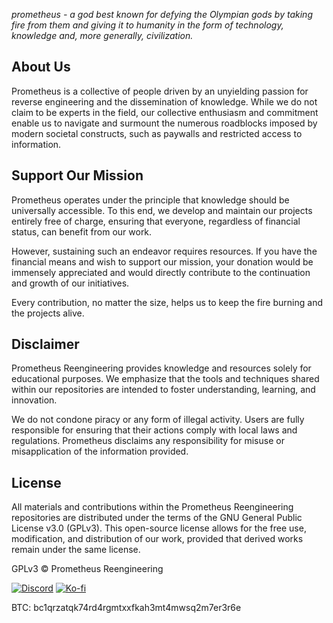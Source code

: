 *prometheus - a god best known for defying the Olympian gods by taking fire from them and giving it to humanity in the form of technology, knowledge and, more generally, civilization.*

## About Us
Prometheus is a collective of people driven by an unyielding passion for reverse engineering and the dissemination of knowledge. While we do not claim to be experts in the field, our collective enthusiasm and commitment enable us to navigate and surmount the numerous roadblocks imposed by modern societal constructs, such as paywalls and restricted access to information.

## Support Our Mission
Prometheus operates under the principle that knowledge should be universally accessible. To this end, we develop and maintain our projects entirely free of charge, ensuring that everyone, regardless of financial status, can benefit from our work.

However, sustaining such an endeavor requires resources. If you have the financial means and wish to support our mission, your donation would be immensely appreciated and would directly contribute to the continuation and growth of our initiatives.

Every contribution, no matter the size, helps us to keep the fire burning and the projects alive.

## Disclaimer
Prometheus Reengineering provides knowledge and resources solely for educational purposes. We emphasize that the tools and techniques shared within our repositories are intended to foster understanding, learning, and innovation.

We do not condone piracy or any form of illegal activity. Users are fully responsible for ensuring that their actions comply with local laws and regulations. Prometheus disclaims any responsibility for misuse or misapplication of the information provided.

## License
All materials and contributions within the Prometheus Reengineering repositories are distributed under the terms of the GNU General Public License v3.0 (GPLv3). This open-source license allows for the free use, modification, and distribution of our work, provided that derived works remain under the same license.

GPLv3 © Prometheus Reengineering

[![Discord](https://img.shields.io/discord/1197794960985043034?logo=discord&style=for-the-badge&label=Discord&color=rgb(88%2C%20101%2C%20242)%20)](https://discord.gg/BFDWmPfmXg)
[![Ko-fi](https://img.shields.io/badge/Ko--fi-donate-FF5E5B?logo=ko-fi&style=for-the-badge&logoColor=white)]((https://ko-fi.com/prometheusreengineering))

BTC: bc1qrzatqk74rd4rgmtxxfkah3mt4mwsq2m7er3r6e